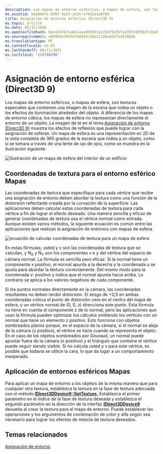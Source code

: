 ```yaml
---
description: Los mapas de entorno esféricos, o mapas de esfera, son texturas especiales que contienen una imagen de la escena que rodea un objeto o los efectos de iluminación alrededor del objeto.
ms.assetid: b4a8defc-876f-4a23-a12e-e7423a1e8f89
title: Asignación de entorno esférica (Direct3D 9)
ms.topic: article
ms.date: 05/31/2018
ms.openlocfilehash: 6be4347b71a041aaa8d7057ac2bb7523bfa235fe59f84fe1ba54c54283cd2159
ms.sourcegitcommit: e858bbe701567d4583c50a11326e42d7ea51804b
ms.translationtype: MT
ms.contentlocale: es-ES
ms.lasthandoff: 08/11/2021
ms.locfileid: "119746398"
---
```

# <a name="spherical-environment-mapping-direct3d-9"></a>Asignación de entorno esférica (Direct3D 9)

Los mapas de entorno esféricos, o mapas de esfera, son texturas especiales que contienen una imagen de la escena que rodea un objeto o los efectos de iluminación alrededor del objeto. A diferencia de los mapas de entorno cúbica, los mapas de esfera no representan directamente el entorno de un objeto. La imagen de té en el tema [Asignación de entorno (Direct3D 9)](environment-mapping.md) muestra los efectos de reflexión que puede lograr con la asignación de esferas. Un mapa de esfera es una representación en 2D de la vista completa de 360 grados de la escena que rodea a un objeto, como si se tomara a través de una lente de ojo de ojos, como se muestra en la ilustración siguiente.

![ilustración de un mapa de esfera del interior de un edificio](images/spheremap.png)

## <a name="texture-coordinates-for-spherical-environment-maps"></a>Coordenadas de textura para el entorno esférico Mapas

Las coordenadas de textura que especifique para cada vértice que recibe una asignación de entorno deben abordar la textura como una función de la distorsión reflectante creada por la curvación de la superficie. Las aplicaciones deben calcular estas coordenadas de textura para cada vértice a fin de lograr el efecto deseado. Una manera sencilla y eficaz de generar coordenadas de textura usa el vértice normal como entrada. Aunque existen varios métodos, la siguiente ecuación es común entre las aplicaciones que realizan la asignación de entornos con mapas de esfera.

![ecuación de calcular coordenadas de textura para un mapa de esfera](images/spheremap-formula.png)

En estas fórmulas, usted y v son las coordenadas de textura que se calculan, y N<sub>X</sub> y N<sub>Y</sub> son los componentes x e y del vértice del espacio de cámara normal. La fórmula es sencilla pero eficaz. Si la normal tiene un componente x positivo, el normal apunta a la derecha y la coordenada u se ajusta para abordar la textura correctamente. Del mismo modo para la coordenada v: positivo y indica que el normal apunta hacia arriba. Lo contrario se aplica a los valores negativos de cada componente.

Si los puntos normales directamente en la cámara, las coordenadas resultantes no deben recibir distorsión. El sesgo de +0,5 en ambas coordenadas coloca el punto de distorsión cero en el centro del mapa de esfera, y un vértice normal de (0, 0, z) direcciona este punto. Esta fórmula no tiene en cuenta el componente z de lo normal, pero las aplicaciones que usan la fórmula pueden optimizar los cálculos omitiendo los vértices con un normal que tiene un elemento z positivo. Esto funciona con objetos sombreados planos porque, en el espacio de la cámara, si el normal se aleja de la cámara (z positivo), el vértice se hace cuando se representa el objeto. En el caso de los objetos sombreados por Gouraud, un normal puede apuntar fuera de la cámara (x positivo) y el triángulo que contiene el vértice puede seguir siendo visible. Si no calcula usted y v para este vértice, es posible que todavía se utilice la cara, lo que da lugar a un comportamiento inesperado.

## <a name="applying-spherical-environment-maps"></a>Aplicación de entornos esféricos Mapas

Para aplicar un mapa de entorno a los objetos de la misma manera que para cualquier otra textura, establezca la textura en la fase de textura adecuada con el método [**IDirect3DDevice9::SetTexture.**](/windows/desktop/api) Establezca el primer parámetro en el índice de la fase de textura deseada y establezca el segundo parámetro en la dirección de la interfaz [**IDirect3DDevice9**](/windows/win32/api/d3d9helper/nn-d3d9helper-idirect3ddevice9) devuelta al crear la textura para el mapa de entorno. Puede establecer las operaciones y los argumentos de combinación de color y alfa según sea necesario para lograr los efectos de mezcla de textura deseados.

## <a name="related-topics"></a>Temas relacionados

<dl> <dt>

[Asignación de entorno](environment-mapping.md)
</dt> </dl>

 

 

